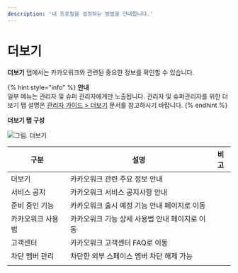 ```yaml
---
description: '내 프로필을 설정하는 방법을 안내합니다.'
---
```


# 더보기

**더보기** 탭에서는 카카오워크와 관련된 중요한 정보를 확인할 수 있습니다.  

{% hint style="info" %}
**안내**<br>
일부 메뉴는 관리자 및 슈퍼 관리자에게만 노출됩니다. 관리자 및 슈퍼관리자를 위한 더보기 탭 설명은 [관리자 가이드 > 더보기](https://kakaowork.oopy.io/admin/more) 문서를 참고하시기 바랍니다.
{% endhint %}

**더보기 탭 구성** 

![그림. 더보기](https://s3-us-west-2.amazonaws.com/secure.notion-static.com/08ff7f06-33e2-4227-bbb0-78dd42bee676/%EB%8D%94%EB%B3%B4%EA%B8%B0_%ED%99%94%EB%A9%B4_%EA%B5%AC%EC%84%B1_(1).png)


| 구분 | 설명 | 비고 |
| --- | --- | --- |
| 더보기  | 카카오워크 관련 주요 정보 안내 |  |
|      서비스 공지 | 카카오워크 서비스 공지사항 안내 |  |
|      준비 중인 기능 | 카카오워크 출시 예정 기능 안내 페이지로 이동 |  |
|      카카오워크 사용법 | 카카오워크 기능 상세 사용법 안내 페이지로 이동 |  |
|      고객센터 | 카카오워크 고객센터 FAQ로 이동  |  |
|      차단 멤버 관리 | 차단한 외부 스페이스 멤버 차단 해제 가능 |  |
|  |  |  |